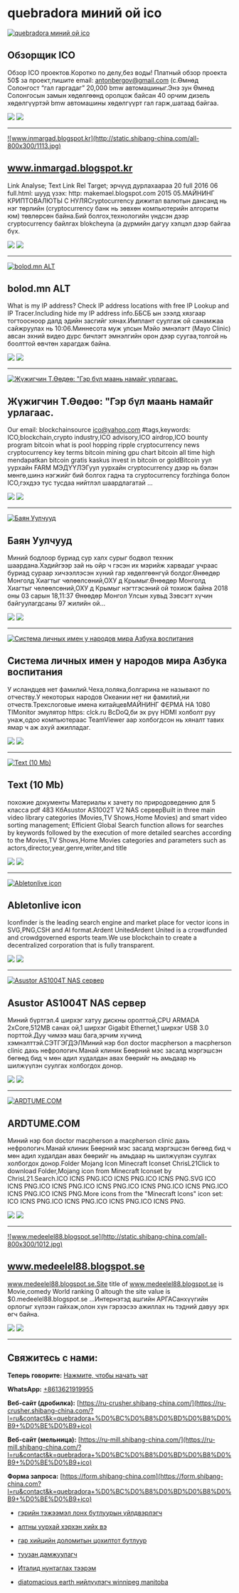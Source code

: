 # quebradora миний ой ico

<a href="https://swt.shibang-china.com/?l=ru&img&k=quebradora+%D0%BC%D0%B8%D0%BD%D0%B8%D0%B9+%D0%BE%D0%B9+ico" target="_blank">![quebradora миний ой ico](http://static.shibang-china.com/all-800x300/1064.jpg)</a>

## Обзорщик ICO
Обзор ICO проектов.Коротко по делу,без воды! Платный обзор проекта 50$ за проект,пишите email: antonbergov@gmail.com (с.Өмнөд Солонгост “гал гаргадаг” 20,000 bmw автомашиныг.Энэ зун Өмнөд Солонгосын замын хөдөлгөөнд оролцож байсан 40 орчим дизель хөдөлгүүртэй bmw автомашины хөдөлгүүрт гал гарж,шатаад байгаа.


<a href="https://whatsapp.shibangsoft.com/WhatsApp.php" target="_blank" title="WhatsApp">![](http://static.shibang-china.com/icon/whatsapp.png)</a> <a href="https://swt.shibang-china.com/?l=ru&icon&k=quebradora+%D0%BC%D0%B8%D0%BD%D0%B8%D0%B9+%D0%BE%D0%B9+ico" target="_blank">![](http://static.shibang-china.com/icon/chat-ru.png)</a>

---

<a href="https://swt.shibang-china.com/?l=ru&img&k=quebradora+%D0%BC%D0%B8%D0%BD%D0%B8%D0%B9+%D0%BE%D0%B9+ico" target="_blank">![www.inmargad.blogspot.kr](http://static.shibang-china.com/all-800x300/1113.jpg)</a>

## www.inmargad.blogspot.kr
Link Analyse; Text Link Rel Target; эрчүүд дурлахаараа 20 full 2016 06 full.html: шууд үзэх: http: makemael.blogspot.com 2015 05.МАЙНИНГ КРИПТОВАЛЮТЫ С НУЛЯCryptocurrency дижитал валютын дансанд нь нэг төрлийн (cryptocurrency банк нь зөвхөн компьютерийн алгоритм юм) төвлөрсөн байна.Бий болгох,технологийн үндсэн дээр cryptocurrency байлгах blokcheyna (а дүрмийн дагуу хэлцэл дээр байгаа бүх.


<a href="https://whatsapp.shibangsoft.com/WhatsApp.php" target="_blank" title="WhatsApp">![](http://static.shibang-china.com/icon/whatsapp.png)</a> <a href="https://swt.shibang-china.com/?l=ru&icon&k=quebradora+%D0%BC%D0%B8%D0%BD%D0%B8%D0%B9+%D0%BE%D0%B9+ico" target="_blank">![](http://static.shibang-china.com/icon/chat-ru.png)</a>

---

<a href="https://swt.shibang-china.com/?l=ru&img&k=quebradora+%D0%BC%D0%B8%D0%BD%D0%B8%D0%B9+%D0%BE%D0%B9+ico" target="_blank">![bolod.mn ALT](http://static.shibang-china.com/all-800x300/619.jpg)</a>

## bolod.mn ALT
What is my IP address? Check IP address locations with free IP Lookup and IP Tracer.Including hide my IP address info.ББСБ ын зээлд хязгаар тогтоосноор далд эдийн засгийг хянах.Имплант суулгаж ой санамжаа сайжруулах нь 10:06.Миннесота муж улсын Мэйо эмнэлэгт (Mayo Clinic) авсан эхний видео дүрс бичлэгт эмнэлгийн орон дээр суугаа,толгой нь боолттой өвчтөн харагдаж байна.


<a href="https://whatsapp.shibangsoft.com/WhatsApp.php" target="_blank" title="WhatsApp">![](http://static.shibang-china.com/icon/whatsapp.png)</a> <a href="https://swt.shibang-china.com/?l=ru&icon&k=quebradora+%D0%BC%D0%B8%D0%BD%D0%B8%D0%B9+%D0%BE%D0%B9+ico" target="_blank">![](http://static.shibang-china.com/icon/chat-ru.png)</a>

---

<a href="https://swt.shibang-china.com/?l=ru&img&k=quebradora+%D0%BC%D0%B8%D0%BD%D0%B8%D0%B9+%D0%BE%D0%B9+ico" target="_blank">![Жүжигчин Т.Өөдөө: &quot;Гэр бүл маань намайг урлагаас.](http://static.shibang-china.com/all-800x300/1157.jpg)</a>

## Жүжигчин Т.Өөдөө: &quot;Гэр бүл маань намайг урлагаас.
Our email: blockchainsource ico@yahoo.com #tags,keywords: ICO,blockchain,crypto industry,ICO advisory,ICO airdrop,ICO bounty program bitcoin what is pool hopping ripple cryptocurrency news cryptocurrency key terms bitcoin mining gpu chart bitcoin all time high mendapatkan bitcoin gratis kaskus invest in bitcoin or goldBitcoin уул уурхайн FARM МЭДҮҮЛЭГуул уурхайн cryptocurrency дээр нь бэлэн мөнгө,шинэ нэгжийг бий болгох гадна та cryptocurrency forzhinga болон ICO,гэхдээ тус тусдаа нийтлэл шаардлагатай …


<a href="https://whatsapp.shibangsoft.com/WhatsApp.php" target="_blank" title="WhatsApp">![](http://static.shibang-china.com/icon/whatsapp.png)</a> <a href="https://swt.shibang-china.com/?l=ru&icon&k=quebradora+%D0%BC%D0%B8%D0%BD%D0%B8%D0%B9+%D0%BE%D0%B9+ico" target="_blank">![](http://static.shibang-china.com/icon/chat-ru.png)</a>

---

<a href="https://swt.shibang-china.com/?l=ru&img&k=quebradora+%D0%BC%D0%B8%D0%BD%D0%B8%D0%B9+%D0%BE%D0%B9+ico" target="_blank">![Баян Уулчууд](http://static.shibang-china.com/all-800x300/968.jpg)</a>

## Баян Уулчууд
Миний бодлоор буриад сур халх сурыг бодвол техник шаардана.Хэдийгээр зай нь ойр ч гэсэн их мэрийж харвадаг учраас буриад сураар хичээллэсэн хүний гар хөдөлгөөнгүй болдог.Өнөөдөр Монголд Хиагтыг чөлөөлсөний,ОХУ д Крымыг.Өнөөдөр Монголд Хиагтыг чөлөөлсөний,ОХУ д Крымыг нэгтгэсэний ой тохиож байна 2018 оны 03 сарын 18,11:37 Өнөөдөр Монгол Улсын хувьд Зэвсэгт хүчин байгуулагдсаны 97 жилийн ой…


<a href="https://whatsapp.shibangsoft.com/WhatsApp.php" target="_blank" title="WhatsApp">![](http://static.shibang-china.com/icon/whatsapp.png)</a> <a href="https://swt.shibang-china.com/?l=ru&icon&k=quebradora+%D0%BC%D0%B8%D0%BD%D0%B8%D0%B9+%D0%BE%D0%B9+ico" target="_blank">![](http://static.shibang-china.com/icon/chat-ru.png)</a>

---

<a href="https://swt.shibang-china.com/?l=ru&img&k=quebradora+%D0%BC%D0%B8%D0%BD%D0%B8%D0%B9+%D0%BE%D0%B9+ico" target="_blank">![Система личных имен у народов мира Азбука воспитания](http://static.shibang-china.com/all-800x300/19.jpg)</a>

## Система личных имен у народов мира Азбука воспитания
У исландцев нет фамилий.Чеха,поляка,болгарина не называют по отчеству.У некоторых народов Океании нет ни фамилий,ни отчеств.Трехслоговые имена китайцевМАЙНИНГ ФЕРМА НА 1080 TIMonitor эмулятор https: clck.ru BcDoQ,би эх рүү HDMI холболт руу унаж,одоо компьютераас TeamViewer аар холбогдсон нь хяналт тавих ямар ч аж ахуй ажилладаг.


<a href="https://whatsapp.shibangsoft.com/WhatsApp.php" target="_blank" title="WhatsApp">![](http://static.shibang-china.com/icon/whatsapp.png)</a> <a href="https://swt.shibang-china.com/?l=ru&icon&k=quebradora+%D0%BC%D0%B8%D0%BD%D0%B8%D0%B9+%D0%BE%D0%B9+ico" target="_blank">![](http://static.shibang-china.com/icon/chat-ru.png)</a>

---

<a href="https://swt.shibang-china.com/?l=ru&img&k=quebradora+%D0%BC%D0%B8%D0%BD%D0%B8%D0%B9+%D0%BE%D0%B9+ico" target="_blank">![Text (10 Mb)](http://static.shibang-china.com/all-800x300/1350.jpg)</a>

## Text (10 Mb)
похожие документы Материалы к зачету по природоведению для 5 класса pdf 483 КбAsustor AS1002T V2 NAS серверBuilt in three main video library categories (Movies,TV Shows,Home Movies) and smart video sorting management; Efficient Global Search function allows for searches by keywords followed by the execution of more detailed searches according to the Movies,TV Shows,Home Movies categories and parameters such as actors,director,year,genre,writer,and title


<a href="https://whatsapp.shibangsoft.com/WhatsApp.php" target="_blank" title="WhatsApp">![](http://static.shibang-china.com/icon/whatsapp.png)</a> <a href="https://swt.shibang-china.com/?l=ru&icon&k=quebradora+%D0%BC%D0%B8%D0%BD%D0%B8%D0%B9+%D0%BE%D0%B9+ico" target="_blank">![](http://static.shibang-china.com/icon/chat-ru.png)</a>

---

<a href="https://swt.shibang-china.com/?l=ru&img&k=quebradora+%D0%BC%D0%B8%D0%BD%D0%B8%D0%B9+%D0%BE%D0%B9+ico" target="_blank">![Abletonlive icon](http://static.shibang-china.com/all-800x300/180.jpg)</a>

## Abletonlive icon
Iconfinder is the leading search engine and market place for vector icons in SVG,PNG,CSH and AI format.Ardent UnitedArdent United is a crowdfunded and crowdgoverned esports team.We use blockchain to create a decentralized corporation that is fully transparent.


<a href="https://whatsapp.shibangsoft.com/WhatsApp.php" target="_blank" title="WhatsApp">![](http://static.shibang-china.com/icon/whatsapp.png)</a> <a href="https://swt.shibang-china.com/?l=ru&icon&k=quebradora+%D0%BC%D0%B8%D0%BD%D0%B8%D0%B9+%D0%BE%D0%B9+ico" target="_blank">![](http://static.shibang-china.com/icon/chat-ru.png)</a>

---

<a href="https://swt.shibang-china.com/?l=ru&img&k=quebradora+%D0%BC%D0%B8%D0%BD%D0%B8%D0%B9+%D0%BE%D0%B9+ico" target="_blank">![Asustor AS1004T NAS сервер](http://static.shibang-china.com/all-800x300/1130.jpg)</a>

## Asustor AS1004T NAS сервер
Миний бүртгэл.4 ширхэг хатуу дискны оролттой,CPU ARMADA 2xCore,512MB санах ой,1 ширхэг Gigabit Ethernet,1 ширхэг USB 3.0 порттой.Дуу чимээ маш бага,эрчим хүчинд хэмнэлттэй.СЭТГЭГДЭЛМиний нэр бол doctor macpherson а macpherson clinic дахь нефрологич.Манай клиник Бөөрний мэс засалд мэргэшсэн бөгөөд бид ч мөн адил худалдан авах бөөрийг нь амьдаар нь шилжүүлэн суулгах холбогдох донор.


<a href="https://whatsapp.shibangsoft.com/WhatsApp.php" target="_blank" title="WhatsApp">![](http://static.shibang-china.com/icon/whatsapp.png)</a> <a href="https://swt.shibang-china.com/?l=ru&icon&k=quebradora+%D0%BC%D0%B8%D0%BD%D0%B8%D0%B9+%D0%BE%D0%B9+ico" target="_blank">![](http://static.shibang-china.com/icon/chat-ru.png)</a>

---

<a href="https://swt.shibang-china.com/?l=ru&img&k=quebradora+%D0%BC%D0%B8%D0%BD%D0%B8%D0%B9+%D0%BE%D0%B9+ico" target="_blank">![ARDTUME.COM](http://static.shibang-china.com/all-800x300/1356.jpg)</a>

## ARDTUME.COM
Миний нэр бол doctor macpherson а macpherson clinic дахь нефрологич.Манай клиник Бөөрний мэс засалд мэргэшсэн бөгөөд бид ч мөн адил худалдан авах бөөрийг нь амьдаар нь шилжүүлэн суулгах холбогдох донор.Folder Mojang Icon Minecraft Iconset ChrisL21Click to download Folder,Mojang icon from Minecraft Iconset by ChrisL21.Search.ICO ICNS PNG.ICO ICNS PNG.ICO ICNS PNG.SVG ICO ICNS PNG.ICO ICNS PNG.ICO ICNS PNG.ICO ICNS PNG.ICO ICNS PNG.ICO ICNS PNG.ICO ICNS PNG.More icons from the &quot;Minecraft Icons&quot; icon set: ICO ICNS PNG.ICO ICNS PNG.ICO ICNS PNG.ICO ICNS PNG.


<a href="https://whatsapp.shibangsoft.com/WhatsApp.php" target="_blank" title="WhatsApp">![](http://static.shibang-china.com/icon/whatsapp.png)</a> <a href="https://swt.shibang-china.com/?l=ru&icon&k=quebradora+%D0%BC%D0%B8%D0%BD%D0%B8%D0%B9+%D0%BE%D0%B9+ico" target="_blank">![](http://static.shibang-china.com/icon/chat-ru.png)</a>

---

<a href="https://swt.shibang-china.com/?l=ru&img&k=quebradora+%D0%BC%D0%B8%D0%BD%D0%B8%D0%B9+%D0%BE%D0%B9+ico" target="_blank">![www.medeelel88.blogspot.se](http://static.shibang-china.com/all-800x300/1012.jpg)</a>

## www.medeelel88.blogspot.se
www.medeelel88.blogspot.se.Site title of www.medeelel88.blogspot.se is Movie,comedy World ranking 0 altough the site value is $0.medeelel88.blogspot.se …Интернэтэд ашгийн АРГАСанхүүгийн орлогыг хүлээн гайхаж,олон хүн гэрээсээ ажиллах нь тэдний давуу эрх өгч байна.


<a href="https://whatsapp.shibangsoft.com/WhatsApp.php" target="_blank" title="WhatsApp">![](http://static.shibang-china.com/icon/whatsapp.png)</a> <a href="https://swt.shibang-china.com/?l=ru&icon&k=quebradora+%D0%BC%D0%B8%D0%BD%D0%B8%D0%B9+%D0%BE%D0%B9+ico" target="_blank">![](http://static.shibang-china.com/icon/chat-ru.png)</a>

---
## Свяжитесь с нами:

**Теперь говорите:** [Нажмите, чтобы начать чат](https://swt.shibang-china.com?l=ru&contact&k=quebradora+%D0%BC%D0%B8%D0%BD%D0%B8%D0%B9+%D0%BE%D0%B9+ico)

**WhatsApp:**  [+8613621919955](https://whatsapp.shibangsoft.com/WhatsApp.php)

**Веб-сайт (дробилка):** [https://ru-crusher.shibang-china.com/](https://ru-crusher.shibang-china.com/?l=ru&contact&k=quebradora+%D0%BC%D0%B8%D0%BD%D0%B8%D0%B9+%D0%BE%D0%B9+ico)

**Веб-сайт (мельница):** [https://ru-mill.shibang-china.com/](https://ru-mill.shibang-china.com/?l=ru&contact&k=quebradora+%D0%BC%D0%B8%D0%BD%D0%B8%D0%B9+%D0%BE%D0%B9+ico)

**Форма запроса:** [https://form.shibang-china.com](https://form.shibang-china.com?l=ru&contact&k=quebradora+%D0%BC%D0%B8%D0%BD%D0%B8%D0%B9+%D0%BE%D0%B9+ico)

* [гэрийн тэжээмэл лонх бутлуурын үйлдвэрлэгч](../127/%D0%B3%D1%8D%D1%80%D0%B8%D0%B9%D0%BD%20%D1%82%D1%8D%D0%B6%D1%8D%D1%8D%D0%BC%D1%8D%D0%BB%20%D0%BB%D0%BE%D0%BD%D1%85%20%D0%B1%D1%83%D1%82%D0%BB%D1%83%D1%83%D1%80%D1%8B%D0%BD%20%D2%AF%D0%B9%D0%BB%D0%B4%D0%B2%D1%8D%D1%80%D0%BB%D1%8D%D0%B3%D1%87.md)

* [алтны уурхай хэрхэн хийх вэ](../126/%D0%B0%D0%BB%D1%82%D0%BD%D1%8B%20%D1%83%D1%83%D1%80%D1%85%D0%B0%D0%B9%20%D1%85%D1%8D%D1%80%D1%85%D1%8D%D0%BD%20%D1%85%D0%B8%D0%B9%D1%85%20%D0%B2%D1%8D.md)

* [гар хийцийн доломитын цохилтот бутлуур](../130/%D0%B3%D0%B0%D1%80%20%D1%85%D0%B8%D0%B9%D1%86%D0%B8%D0%B9%D0%BD%20%D0%B4%D0%BE%D0%BB%D0%BE%D0%BC%D0%B8%D1%82%D1%8B%D0%BD%20%D1%86%D0%BE%D1%85%D0%B8%D0%BB%D1%82%D0%BE%D1%82%20%D0%B1%D1%83%D1%82%D0%BB%D1%83%D1%83%D1%80.md)

* [туузан дамжуулагч](../126/%D1%82%D1%83%D1%83%D0%B7%D0%B0%D0%BD%20%D0%B4%D0%B0%D0%BC%D0%B6%D1%83%D1%83%D0%BB%D0%B0%D0%B3%D1%87.md)

* [Италид нунтаглах тээрэм](../127/%D0%98%D1%82%D0%B0%D0%BB%D0%B8%D0%B4%20%D0%BD%D1%83%D0%BD%D1%82%D0%B0%D0%B3%D0%BB%D0%B0%D1%85%20%D1%82%D1%8D%D1%8D%D1%80%D1%8D%D0%BC.md)

* [diatomacious earth нийлүүлэгч winnipeg manitoba](../130/diatomacious%20earth%20%D0%BD%D0%B8%D0%B9%D0%BB%D2%AF%D2%AF%D0%BB%D1%8D%D0%B3%D1%87%20winnipeg%20manitoba.md)